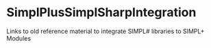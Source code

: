 # SimplPlusSimplSharpIntegration
Links to old reference material to integrate SIMPL# libraries to SIMPL+ Modules
